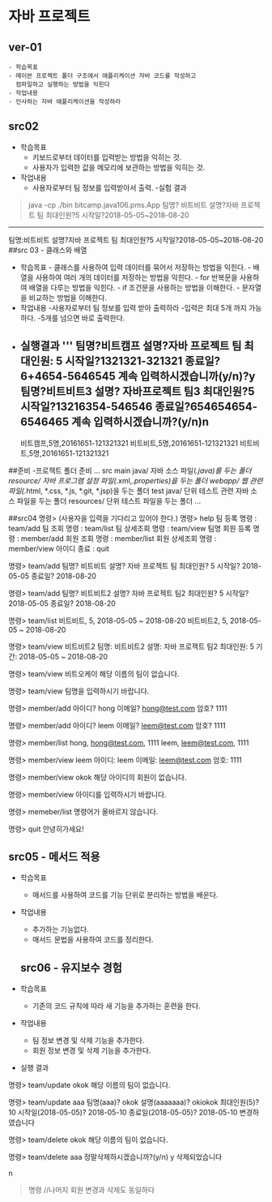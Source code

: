 # 자바 프로젝트

## ver-01
   
    - 학습목표
    - 메이븐 프로젝트 폴더 구조에서 애플리케이션 자바 코드를 작성하고 
      컴파일하고 실행하는 방법을 익힌다
    - 작업내용
    - 인사하는 자바 애플리케이션을 작성하라

    
## src02
- 학습목표
   - 키보드로부터 데이터를 입력받는 방법을 익히는 것.
   - 사용자가 입력한 값을 메모리에 보관하는 방법을 익히는 것.
- 작업내용
   - 사용자로부터 팀 정보를 입력받아서 출력.
-실험 결과
 
 >java -cp ./bin bitcamp.java106.pms.App
 팀명? 비트비트
 설명?자바 프로젝트 팀
 최대인원?5
 시작일?2018-05-05~2018-08-20  
 --------------
 팀명:비트비트
 설명?자바 프로젝트 팀
 최대인원?5
 시작일?2018-05-05~2018-08-20
 ##src 03 - 클래스와 배열
  - 학습목표
        - 클래스를 사용하여 입력 데이터를 묶어서 저장하는 방법을 익힌다.
        - 배열을 사용하여 여러 개의 데이터를 저장하는 방법을 익힌다.
        - for 반복문을 사용하여 배열을 다루는 방법을 익힌다.
        - if 조건문을 사용하는 방법을 이해한다.
        - 문자열을 비교하는 방법을 이해한다.
  - 작업내용
        -사용자로부터 팀 정보를 입력 받아 출력하라
        -입력은 최대 5개 까지 가능하다.
        -5개를 넘으면 바로 출력한다.
  - 실행결과
    '''
    팀명?비트캠프
    설명?자바 프로젝트 팀
    최대인원: 5
    시작일?1321321-321321
    종료일?6+4654-5646545
    계속 입력하시겠습니까(y/n)?y
    팀명?비트비트3
    설명? 자바프로젝트 팀3
    최대인원?5
    시작일?13216354-546546
    종료일?654654654-6546465
    계속 입력하시겠습니까?(y/n)n
    --------------
    비트캠프,5명,20161651-121321321
    비트비트,5명,20161651-121321321
    비트비트,5명,20161651-121321321
    


##준비
-프로젝트 폴더 준비
...
src
    main
        java/
        자바 소스 파일(*.java)를 두는 폴더
        resource/
        자바 프로그램 설정 파일(*.xml,*.properties)을 두는 폴더
        webapp/
        웹 관련 파일(*.html, *.css, *.js, *.git, *.jsp)을 두는 폴더
    test
        java/
        단위 테스트 관련 자바 소스 파일을 두는 폴더
        resources/
        단위 테스트 파일을 두는 폴더
    ...

##src04
명령> (사용자을 입력을 기다리고 있어야 한다.)
명령> help
팀 등록 명령 : team/add
팀 조회 명령 : team/list
팀 상세조회 명령 : team/view 팀명
회원 등록 명령 : member/add
회원 조회 명령 : member/list
회원 상세조회 명령 : member/view 아이디
종료 : quit

명령> team/add
팀명? 비트비트
설명? 자바 프로젝트 팀
최대인원? 5
시작일? 2018-05-05
종료일? 2018-08-20

명령> team/add
팀명? 비트비트2
설명? 자바 프로젝트 팀2
최대인원? 5
시작일? 2018-05-05
종료일? 2018-08-20

명령> team/list
비트비트, 5, 2018-05-05 ~ 2018-08-20
비트비트2, 5, 2018-05-05 ~ 2018-08-20

명령> team/view 비트비트2
팀명: 비트비트2
설명: 자바 프로젝트 팀2
최대인원: 5
기간: 2018-05-05 ~ 2018-08-20

명령> team/view 비트오케이
해당 이름의 팀이 없습니다.

명령> team/view
팀명을 입력하시기 바랍니다.

명령> member/add
아이디? hong
이메일? hong@test.com
암호? 1111

명령> member/add
아이디? leem
이메일? leem@test.com
암호? 1111

명령> member/list
hong, hong@test.com, 1111
leem, leem@test.com, 1111

명령> member/view leem
아이디: leem
이메일: leem@test.com
암호: 1111

명령> member/view okok
해당 아이디의 회원이 없습니다.

명령> member/view 
아이디를 입력하시기 바랍니다.

명령> memeber/list
명령어가 올바르지 않습니다.

명령> quit
안녕히가세요!

>


## src05 - 메서드 적용
- 학습목표
  - 매서드를 사용하여 코드를 기능 단위로 분리하는 방법을 배운다.
- 작업내용
  - 추가하는 기능없다.
  - 매서드 문법을 사용하여 코드를 정리한다.
  
  ## src06 - 유지보수 경험
- 학습목표
  - 기존의 코드 규칙에 따라 새 기능을 추가하는 훈련을 한다.
- 작업내용
  - 팀 정보 변경 및 삭제 기능을 추가한다.
  - 회원 정보 변경 및 삭제 기능을 추가한다.
- 실행 결과

명령> team/update okok
해당 이름의 팀이 없습니다.

명령> team/update aaa
팀명(aaa)? okok
설명(aaaaaaa)? okiokok
최대인원(5)? 10
시작일(2018-05-05)? 2018-05-10
종료일(2018-05-05)? 2018-05-10
변경하였습니다

명령> team/delete okok
해당 이름의 팀이 없습니다.

명령> team/delete aaa
정말삭제하시겠습니까?(y/n)
y
삭제되었습니다

n
>명령
//나머지 회원 변경과 삭제도 동일하다